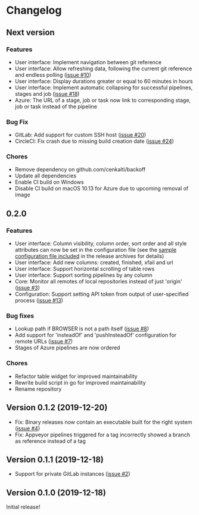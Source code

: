 # Changelog

## Next version

### Features

* User interface: Implement navigation between git reference
* User interface: Allow refreshing data, following the current git reference and endless polling ([issue #10](https://github.com/nbedos/cistern/issues/10))
* User interface: Display durations greater or equal to 60 minutes in hours
* User interface: Implement automatic collapsing for successful pipelines, stages and job ([issue #18](https://github.com/nbedos/cistern/issues/18)) 
* Azure: The URL of a stage, job or task now link to corresponding stage, job or task instead of the pipeline  

### Bug Fix

* GitLab: Add support for custom SSH host ([issue #20](https://github.com/nbedos/cistern/issues/20))
* CircleCI: Fix crash due to missing build creation date ([issue #24](https://github.com/nbedos/cistern/issues/24))

### Chores

* Remove dependency on github.com/cenkalti/backoff
* Update all dependencies
* Enable CI build on Windows
* Disable CI build on macOS 10.13 for Azure due to upcoming removal of image



## 0.2.0

### Features

* User interface: Column visibility, column order, sort order and all style attributes can now be set
in the configuration file (see the [sample configuration file included](https://github.com/nbedos/cistern/blob/master/cmd/cistern/cistern.toml) in the release archives for details)
* User interface: Add new columns: created, finished, xfail and url
* User interface: Support horizontal scrolling of table rows 
* User interface: Support sorting pipelines by any column 
* Core: Monitor all remotes of local repositories instead of just 'origin' ([issue #3](https://github.com/nbedos/cistern/issues/3))
* Configuration: Support setting API token from output of user-specified process ([issue #13](https://github.com/nbedos/cistern/issues/13))

### Bug fixes

* Lookup path if BROWSER is not a path itself ([issue #8](https://github.com/nbedos/cistern/issues/8))
* Add support for 'insteadOf' and 'pushInsteadOf' configuration for remote URLs  ([issue #7](https://github.com/nbedos/cistern/issues/7))
* Stages of Azure pipelines are now ordered

### Chores

* Refactor table widget for improved maintainability
* Rewrite build script in go for improved maintainability
* Rename repository


## Version 0.1.2 (2019-12-20)

* Fix: Binary releases now contain an executable built for the right system ([issue #4](https://github.com/nbedos/cistern/issues/4))
* Fix: Appveyor pipelines triggered for a tag incorrectly showed a branch as reference instead of a tag


## Version 0.1.1 (2019-12-18)

* Support for private GitLab instances ([issue #2](https://github.com/nbedos/cistern/issues/2))


## Version 0.1.0 (2019-12-18)
Initial release!
